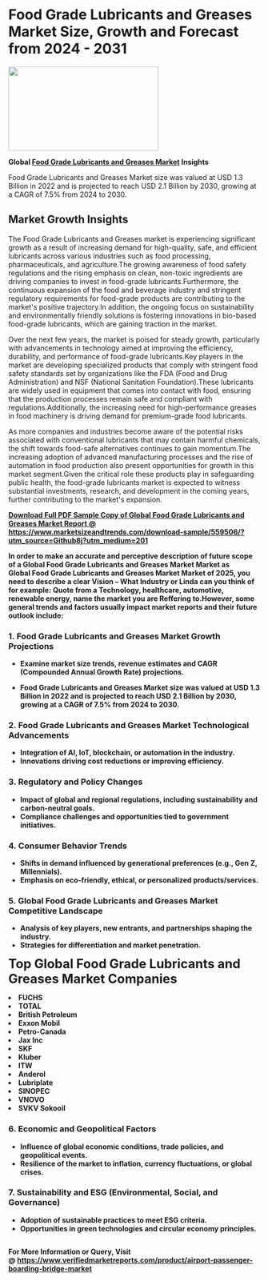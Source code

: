 <H1>Food Grade Lubricants and Greases Market Size, Growth and Forecast from 2024 - 2031</H1><img class="aligncenter size-medium wp-image-584254" src="https://thirdeyenews.in/wp-content/uploads/2024/09/Global-Market-Research-300x168.jpeg" alt="" width="300" height="168" /><p><strong>Global&nbsp;<a href="https://www.marketsizeandtrends.com/download-sample/559506/?utm_source=Github8j?utm_medium=201">Food Grade Lubricants and Greases Market</a> Insights</strong></p><p>Food Grade Lubricants and Greases Market size was valued at USD 1.3 Billion in 2022 and is projected to reach USD 2.1 Billion by 2030, growing at a CAGR of 7.5% from 2024 to 2030.</p><p><h2>Market Growth Insights</h2> <p>The Food Grade Lubricants and Greases market is experiencing significant growth as a result of increasing demand for high-quality, safe, and efficient lubricants across various industries such as food processing, pharmaceuticals, and agriculture.The growing awareness of food safety regulations and the rising emphasis on clean, non-toxic ingredients are driving companies to invest in food-grade lubricants.Furthermore, the continuous expansion of the food and beverage industry and stringent regulatory requirements for food-grade products are contributing to the market's positive trajectory.In addition, the ongoing focus on sustainability and environmentally friendly solutions is fostering innovations in bio-based food-grade lubricants, which are gaining traction in the market.</p> <p><strong><a href="#"></a></strong></p> <p>Over the next few years, the market is poised for steady growth, particularly with advancements in technology aimed at improving the efficiency, durability, and performance of food-grade lubricants.Key players in the market are developing specialized products that comply with stringent food safety standards set by organizations like the FDA (Food and Drug Administration) and NSF (National Sanitation Foundation).These lubricants are widely used in equipment that comes into contact with food, ensuring that the production processes remain safe and compliant with regulations.Additionally, the increasing need for high-performance greases in food machinery is driving demand for premium-grade food lubricants.</p> <p>As more companies and industries become aware of the potential risks associated with conventional lubricants that may contain harmful chemicals, the shift towards food-safe alternatives continues to gain momentum.The increasing adoption of advanced manufacturing processes and the rise of automation in food production also present opportunities for growth in this market segment.Given the critical role these products play in safeguarding public health, the food-grade lubricants market is expected to witness substantial investments, research, and development in the coming years, further contributing to the market's expansion.</p> <p><strong><a href="#"></p><p><span class=""><strong>Download Full PDF Sample Copy of Global Food Grade Lubricants and Greases Market Report</strong> @ <a href="https://www.marketsizeandtrends.com/download-sample/559506/?utm_source=Github8j?utm_medium=201" target="_blank">https://www.marketsizeandtrends.com/download-sample/559506/?utm_source=Github8j?utm_medium=201</a></span></p><p>In order to make an accurate and perceptive description of future scope of a Global&nbsp;Food Grade Lubricants and Greases Market Market as Global&nbsp;Food Grade Lubricants and Greases Market Market of 2025, you need to describe a clear Vision &ndash; What Industry or Linda can you think of for example: Quote from a Technology, healthcare, automotive, renewable energy, name the market you are Reffering to.However, some general trends and factors usually impact market reports and their future outlook include:</p><h3>1.&nbsp;<strong>Food Grade Lubricants and Greases Market Growth Projections</strong></h3><ul><li>Examine market size trends, revenue estimates and CAGR (Compounded Annual Growth Rate) projections.</li><li><p>Food Grade Lubricants and Greases Market size was valued at USD 1.3 Billion in 2022 and is projected to reach USD 2.1 Billion by 2030, growing at a CAGR of 7.5% from 2024 to 2030.</p></li></ul><h3>2.&nbsp;<strong>Food Grade Lubricants and Greases Market Technological Advancements</strong></h3><ul><li>Integration of AI, IoT, blockchain, or automation in the industry.</li><li>Innovations driving cost reductions or improving efficiency.</li></ul><h3>3.&nbsp;<strong>Regulatory and Policy Changes</strong></h3><ul><li>Impact of global and regional regulations, including sustainability and carbon-neutral goals.</li><li>Compliance challenges and opportunities tied to government initiatives.</li></ul><h3>4.&nbsp;<strong>Consumer Behavior Trends</strong></h3><ul><li>Shifts in demand influenced by generational preferences (e.g., Gen Z, Millennials).</li><li>Emphasis on eco-friendly, ethical, or personalized products/services.</li></ul><h3>5.&nbsp;<strong>Global Food Grade Lubricants and Greases Market Competitive Landscape</strong></h3><ul><li>Analysis of key players, new entrants, and partnerships shaping the industry.</li><li>Strategies for differentiation and market penetration.</li></ul><p data-pm-slice="1 1 []"><span style="color: inherit; font-family: inherit; font-size: 25px;">Top Global Food Grade Lubricants and Greases Market Companies</span></p><div class="" data-test-id=""><p><li>FUCHS</li><li> TOTAL</li><li> British Petroleum</li><li> Exxon Mobil</li><li> Petro-Canada</li><li> Jax Inc</li><li> SKF</li><li> Kluber</li><li> ITW</li><li> Anderol</li><li> Lubriplate</li><li> SINOPEC</li><li> VNOVO</li><li> SVKV Sokooil</li></p></div><h3>6.&nbsp;<strong>Economic and Geopolitical Factors</strong></h3><ul><li>Influence of global economic conditions, trade policies, and geopolitical events.</li><li>Resilience of the market to inflation, currency fluctuations, or global crises.</li></ul><h3>7.&nbsp;<strong>Sustainability and ESG (Environmental, Social, and Governance)</strong></h3><ul><li>Adoption of sustainable practices to meet ESG criteria.</li><li>Opportunities in green technologies and circular economy principles.</li></ul><h2><strong style="font-size: 14px;">For More Information or Query, Visit @&nbsp;</strong><a style="background-color: #ffffff; font-size: 14px;" href="https://www.marketsizeandtrends.com/report/food-grade-lubricants-and-greases-market/" target="_blank">https://www.verifiedmarketreports.com/product/airport-passenger-boarding-bridge-market</a></h2>